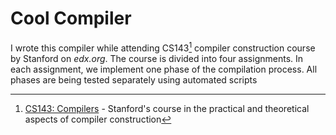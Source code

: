 # Cool Compiler
I wrote this compiler while attending CS143[^CS143] compiler construction course by Stanford on *edx.org*.
The course is divided into four assignments. In each assignment, we implement one phase of the compilation process. All phases are being tested separately using automated scripts



[^CS143]:
      [CS143: Compilers][CS143] - Stanford's course in the practical and theoretical aspects of compiler construction
      
[CS143]: https://www.edx.org/course/compilers 

